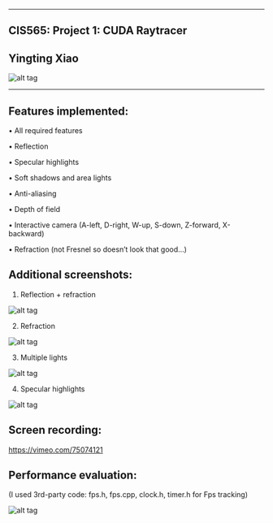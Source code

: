 -------------------------------------------------------------------------------
CIS565: Project 1: CUDA Raytracer
-------------------------------------------------------------------------------
Yingting Xiao
-------------------------------------------------------------------------------


![alt tag](https://raw.github.com/YingtingXiao/Project1-RayTracer/master/screenshots/final.PNG)

-------------------------------------------------------------------------------
Features implemented:
-------------------------------------------------------------------------------

• All required features

• Reflection

• Specular highlights

• Soft shadows and area lights

• Anti-aliasing

• Depth of field

• Interactive camera (A-left, D-right, W-up, S-down, Z-forward, X-backward)

• Refraction (not Fresnel so doesn’t look that good…)


Additional screenshots:
-------------------------------------------------------------------------------

1) Reflection + refraction

![alt tag](https://raw.github.com/YingtingXiao/Project1-RayTracer/master/screenshots/reflection_refraction.PNG)

2) Refraction

![alt tag](https://raw.github.com/YingtingXiao/Project1-RayTracer/master/screenshots/refraction.PNG)
       
3) Multiple lights

![alt tag](https://raw.github.com/YingtingXiao/Project1-RayTracer/master/screenshots/multi_lights.PNG)

4) Specular highlights

![alt tag](https://raw.github.com/YingtingXiao/Project1-RayTracer/master/screenshots/specular.PNG)


Screen recording:
-------------------------------------------------------------------------------

https://vimeo.com/75074121


Performance evaluation:
-------------------------------------------------------------------------------

(I used 3rd-party code: fps.h, fps.cpp, clock.h, timer.h for Fps tracking)

![alt tag](https://raw.github.com/YingtingXiao/Project1-RayTracer/master/screenshots/performance.PNG)
